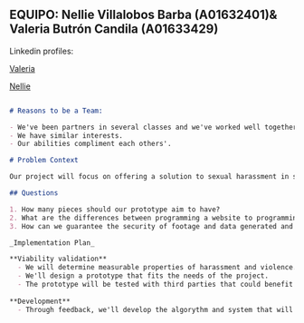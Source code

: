 ## EQUIPO: Nellie Villalobos Barba (A01632401)& Valeria Butrón Candila (A01633429)

Linkedin profiles:

[Valeria](https://www.linkedin.com/in/valeria-butrón-candila-225316138/)

[Nellie](https://www.linkedin.com/in/nellie-villalobos-barba-088b7b191/)
  
```markdown

# Reasons to be a Team:

- We've been partners in several classes and we've worked well together.
- We have similar interests.
- Our abilities compliment each others'.

# Problem Context

Our project will focus on offering a solution to sexual harassment in schools towards female students. Our project will attempt to generate a prototype of a piece of hardware that can efficiently detect sexual harassment or aggresive conducts, document them, and inform the authorities so that they can take action and stop them. Its function would depend on algorythms associated with data bases regarding measurable properties of these actions, such as: the use of harmful language, proximity (distance) between the subjects of analysis, behavioral cues, etc.

## Questions

1. How many pieces should our prototype aim to have?
2. What are the differences between programming a website to programming a machine?
3. How can we guarantee the security of footage and data generated and saved within our prototype?

_Implementation Plan_

**Viability validation**
  - We will determine measurable properties of harassment and violence.
  - We'll design a prototype that fits the needs of the project.
  - The prototype will be tested with third parties that could benefit on implementing this system.
  
**Development**
  - Through feedback, we'll develop the algorythm and system that will allow the propotype to function.


```


